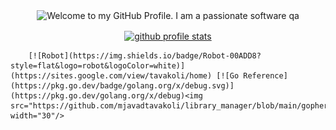 <p align='center' style='margin: 16px 4px 8px;'>
    <img src="https://readme-typing-svg.herokuapp.com?font=Fira+Code&pause=1000&color=54A6FF&center=true&vCenter=true&multiline=true&width=710&height=70&lines=Welcome+to+my+GitHub+Profile;I+am+a+passionate+software+qa+" alt="Welcome to my GitHub Profile. I am a passionate  software qa" />
</p>





<p align="center" style='margin: 16px 4px 8px;'>
    <a href="https://github.com/ryo-ma/github-profile-trophy">
        <img src="https://github-profile-trophy.vercel.app/?username=mjavadtavakoli&theme=gruvbox&column=7&margin-w=2&margin-h=2&no-bg=true&no-frame=true" alt="github profile stats" />
    </a>
</p>


                                                                       

        [![Robot](https://img.shields.io/badge/Robot-00ADD8?style=flat&logo=robot&logoColor=white)](https://sites.google.com/view/tavakoli/home) [![Go Reference]              (https://pkg.go.dev/badge/golang.org/x/debug.svg)](https://pkg.go.dev/golang.org/x/debug)<img src="https://github.com/mjavadtavakoli/library_manager/blob/main/gopher.svg" width="30"/>




